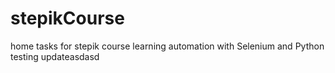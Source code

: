# stepikCourse
home tasks for stepik course
learning automation with Selenium and Python
testing updateasdasd